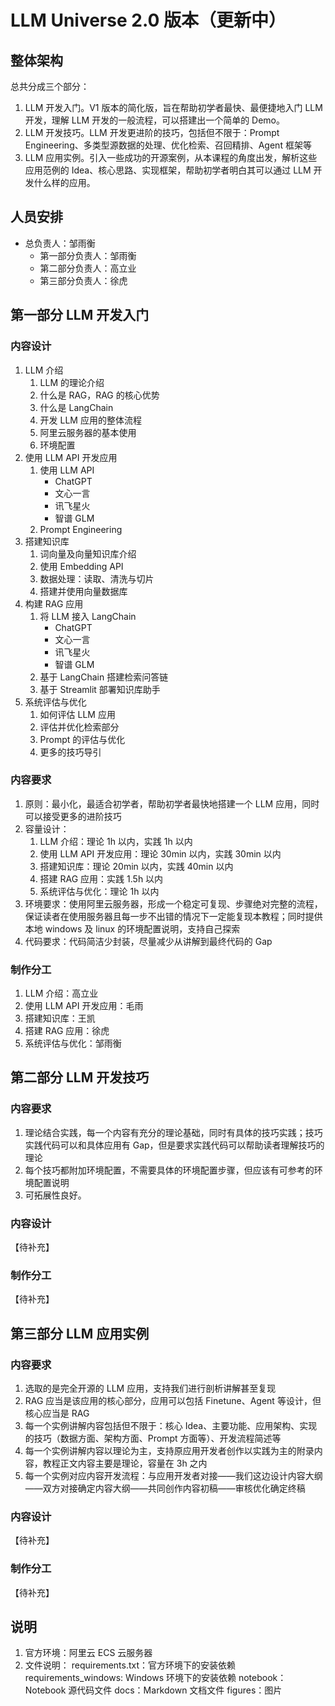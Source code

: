 # LLM Universe 2.0 版本（更新中）

## 整体架构

总共分成三个部分：

1. LLM 开发入门。V1 版本的简化版，旨在帮助初学者最快、最便捷地入门 LLM 开发，理解 LLM 开发的一般流程，可以搭建出一个简单的 Demo。
2. LLM 开发技巧。LLM 开发更进阶的技巧，包括但不限于：Prompt Engineering、多类型源数据的处理、优化检索、召回精排、Agent 框架等
3. LLM 应用实例。引入一些成功的开源案例，从本课程的角度出发，解析这些应用范例的 Idea、核心思路、实现框架，帮助初学者明白其可以通过 LLM 开发什么样的应用。

## 人员安排

- 总负责人：邹雨衡
  - 第一部分负责人：邹雨衡
  - 第二部分负责人：高立业
  - 第三部分负责人：徐虎

## 第一部分 LLM 开发入门

### 内容设计

1. LLM 介绍
   1. LLM 的理论介绍
   2. 什么是 RAG，RAG 的核心优势
   3. 什么是 LangChain 
   4. 开发 LLM 应用的整体流程
   5. 阿里云服务器的基本使用
   6. 环境配置
2. 使用 LLM API 开发应用
   1. 使用 LLM API
        - ChatGPT
        - 文心一言
        - 讯飞星火
        - 智谱 GLM
   2. Prompt Engineering
3. 搭建知识库
   1. 词向量及向量知识库介绍
   2. 使用 Embedding API
   3. 数据处理：读取、清洗与切片
   4. 搭建并使用向量数据库
4. 构建 RAG 应用
   1. 将 LLM 接入 LangChain
        - ChatGPT
        - 文心一言
        - 讯飞星火
        - 智谱 GLM
   2. 基于 LangChain 搭建检索问答链
   3. 基于 Streamlit 部署知识库助手
5. 系统评估与优化
   1. 如何评估 LLM 应用
   2. 评估并优化检索部分
   3. Prompt 的评估与优化
   4. 更多的技巧导引
   
### 内容要求

1. 原则：最小化，最适合初学者，帮助初学者最快地搭建一个 LLM 应用，同时可以接受更多的进阶技巧
2. 容量设计：
   1. LLM 介绍：理论 1h 以内，实践 1h 以内
   2. 使用 LLM API 开发应用：理论 30min 以内，实践 30min 以内
   3. 搭建知识库：理论 20min 以内，实践 40min 以内
   4. 搭建 RAG 应用：实践 1.5h 以内
   5. 系统评估与优化：理论 1h 以内
3. 环境要求：使用阿里云服务器，形成一个稳定可复现、步骤绝对完整的流程，保证读者在使用服务器且每一步不出错的情况下一定能复现本教程；同时提供本地 windows 及 linux 的环境配置说明，支持自己探索
4. 代码要求：代码简洁少封装，尽量减少从讲解到最终代码的 Gap

### 制作分工

1. LLM 介绍：高立业
2. 使用 LLM API 开发应用：毛雨
3. 搭建知识库：王凯
4. 搭建 RAG 应用：徐虎
5. 系统评估与优化：邹雨衡

## 第二部分 LLM 开发技巧

### 内容要求

1. 理论结合实践，每一个内容有充分的理论基础，同时有具体的技巧实践；技巧实践代码可以和具体应用有 Gap，但是要求实践代码可以帮助读者理解技巧的理论
2. 每个技巧都附加环境配置，不需要具体的环境配置步骤，但应该有可参考的环境配置说明
3. 可拓展性良好。

### 内容设计

【待补充】

### 制作分工

【待补充】

## 第三部分 LLM 应用实例

### 内容要求

1. 选取的是完全开源的 LLM 应用，支持我们进行剖析讲解甚至复现
2. RAG 应当是该应用的核心部分，应用可以包括 Finetune、Agent 等设计，但核心应当是 RAG
3. 每一个实例讲解内容包括但不限于：核心 Idea、主要功能、应用架构、实现的技巧（数据方面、架构方面、Prompt 方面等）、开发流程简述等
4. 每一个实例讲解内容以理论为主，支持原应用开发者创作以实践为主的附录内容，教程正文内容主要是理论，容量在 3h 之内
5. 每一个实例对应内容开发流程：与应用开发者对接——我们这边设计内容大纲——双方对接确定内容大纲——共同创作内容初稿——审核优化确定终稿

### 内容设计

【待补充】

### 制作分工

【待补充】

## 说明

1. 官方环境：阿里云 ECS 云服务器
2. 文件说明：
  requirements.txt：官方环境下的安装依赖
  requirements_windows: Windows 环境下的安装依赖
  notebook：Notebook 源代码文件
  docs：Markdown 文档文件
  figures：图片
